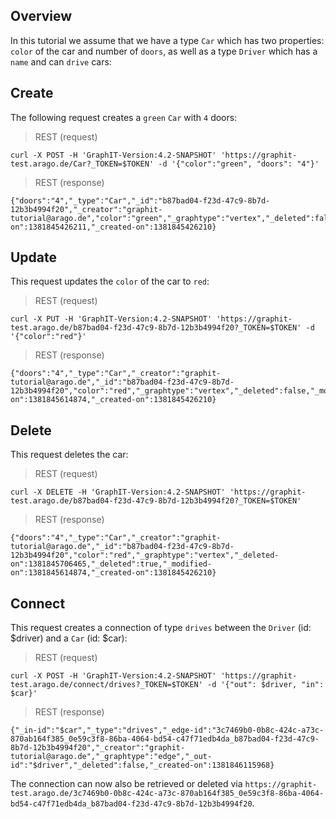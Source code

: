 ## Overview

In this tutorial we assume that we have a type `Car` which has two properties: `color` of the car and number of `doors`, as well as a type `Driver` which has a `name` and can `drive` cars:

## Create 

The following request creates a `green` `Car` with `4` doors:

> REST (request)

    curl -X POST -H 'GraphIT-Version:4.2-SNAPSHOT' 'https://graphit-test.arago.de/Car?_TOKEN=$TOKEN' -d '{"color":"green", "doors": "4"}'

> REST (response)

    {"doors":"4","_type":"Car","_id":"b87bad04-f23d-47c9-8b7d-12b3b4994f20","_creator":"graphit-tutorial@arago.de","color":"green","_graphtype":"vertex","_deleted":false,"_modified-on":1381845426211,"_created-on":1381845426210}


## Update

This request updates the `color` of the car to `red`:

> REST (request)

    curl -X PUT -H 'GraphIT-Version:4.2-SNAPSHOT' 'https://graphit-test.arago.de/b87bad04-f23d-47c9-8b7d-12b3b4994f20?_TOKEN=$TOKEN' -d '{"color":"red"}'

> REST (response)

    {"doors":"4","_type":"Car","_creator":"graphit-tutorial@arago.de","_id":"b87bad04-f23d-47c9-8b7d-12b3b4994f20","color":"red","_graphtype":"vertex","_deleted":false,"_modified-on":1381845614874,"_created-on":1381845426210}

## Delete

This request deletes the car: 

> REST (request)

    curl -X DELETE -H 'GraphIT-Version:4.2-SNAPSHOT' 'https://graphit-test.arago.de/b87bad04-f23d-47c9-8b7d-12b3b4994f20?_TOKEN=$TOKEN'

> REST (response)

    {"doors":"4","_type":"Car","_creator":"graphit-tutorial@arago.de","_id":"b87bad04-f23d-47c9-8b7d-12b3b4994f20","color":"red","_graphtype":"vertex","_deleted-on":1381845706465,"_deleted":true,"_modified-on":1381845614874,"_created-on":1381845426210}

## Connect

This request creates a connection of type `drives` between the `Driver` (id: $driver) and a `Car` (id: $car):

> REST (request)

    curl -X POST -H 'GraphIT-Version:4.2-SNAPSHOT' 'https://graphit-test.arago.de/connect/drives?_TOKEN=$TOKEN' -d '{"out": $driver, "in": $car}'

> REST (response)

    {"_in-id":"$car","_type":"drives","_edge-id":"3c7469b0-0b8c-424c-a73c-870ab164f385_0e59c3f8-86ba-4064-bd54-c47f71edb4da_b87bad04-f23d-47c9-8b7d-12b3b4994f20","_creator":"graphit-tutorial@arago.de","_graphtype":"edge","_out-id":"$driver","_deleted":false,"_created-on":1381846115968}

The connection can now also be retrieved or deleted via `https://graphit-test.arago.de/3c7469b0-0b8c-424c-a73c-870ab164f385_0e59c3f8-86ba-4064-bd54-c47f71edb4da_b87bad04-f23d-47c9-8b7d-12b3b4994f20`.
